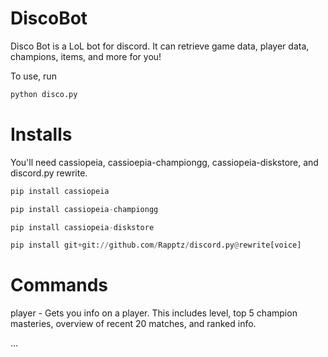 # DiscoBot
Disco Bot is a LoL bot for discord. It can retrieve game data, player data, champions, items, and more for you!

To use, run
``` python
python disco.py
```

# Installs

You'll need cassiopeia, cassioepia-championgg, cassiopeia-diskstore, and discord.py rewrite.

``` python
pip install cassiopeia

pip install cassiopeia-championgg

pip install cassiopeia-diskstore

pip install git+git://github.com/Rapptz/discord.py@rewrite[voice]
```

# Commands

player - Gets you info on a player. This includes level, top 5 champion masteries, overview of recent 20 matches, and ranked info.

...
